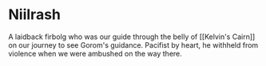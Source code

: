 # Niilrash
A laidback firbolg who was our guide through the belly of [[Kelvin's Cairn]] on our journey to see Gorom's guidance. Pacifist by heart, he withheld from violence when we were ambushed on the way there.